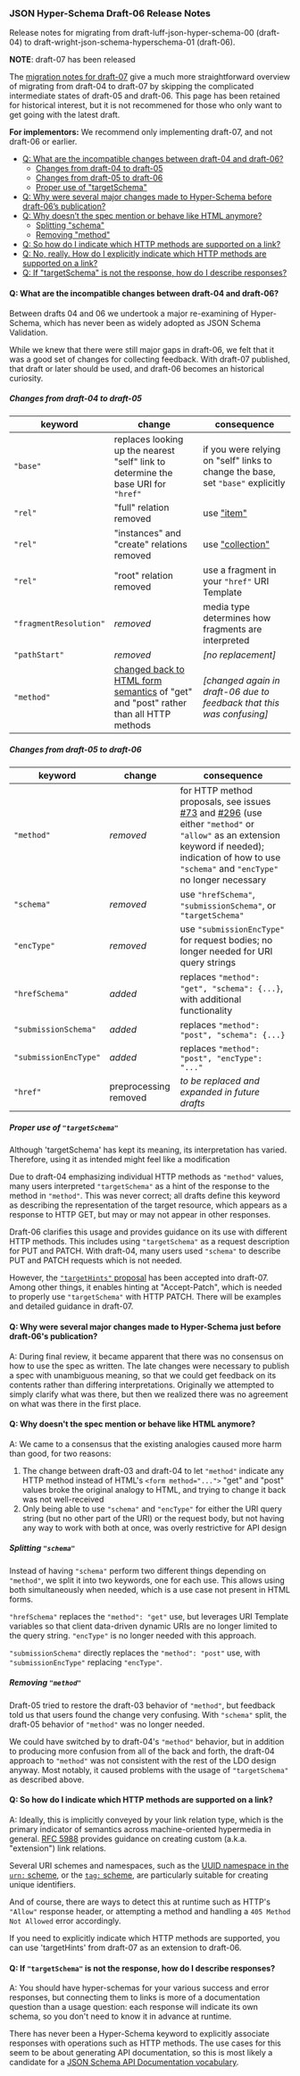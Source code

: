 ### JSON Hyper-Schema Draft-06 Release Notes

Release notes for migrating from draft-luff-json-hyper-schema-00 (draft-04) to draft-wright-json-schema-hyperschema-01 (draft-06).

<div className="text-red-500 text-2xl mb-1"><b>NOTE</b>: draft-07 has been released</div>

The [migration notes for draft-07](../draft-07/json-hyper-schema-release-notes) give a much more straightforward overview of migrating from draft-04 to draft-07 by skipping the complicated intermediate states of draft-05 and draft-06. This page has been retained for historical interest, but it is not recommened for those who only want to get going with the latest draft.

**For implementors:** We recommend only implementing draft-07, and not draft-06 or earlier.

- [Q: What are the incompatible changes between draft-04 and draft-06?](#q:-what-are-the-incompatible-changes-between-draft-04-and-draft-06)
  - [Changes from draft-04 to draft-05](#changes-from-draft-04-to-draft-05)
  - [Changes from draft-05 to draft-06](#changes-from-draft-05-to-draft-06)
  - [Proper use of "targetSchema"](#proper-use-of)
- [Q: Why were several major changes made to Hyper-Schema before draft-06’s publication?](#q:-why-were-several-major-changes-made-to-hyper-schema-just-before-draft-06's-publication)
- [Q: Why doesn’t the spec mention or behave like HTML anymore?](#q:-why-doesn't-the-spec-mention-or-behave-like-html-anymore)
  - [Splitting "schema"](#splitting)
  - [Removing "method"](#removing)
- [Q: So how do I indicate which HTTP methods are supported on a link?](#q:-so-how-do-i-indicate-which-http-methods-are-supported-on-a-link)
- [Q: No, really. How do I explicitly indicate which HTTP methods are supported on a link?](#q:-no-really.-how-do-i-indicate-which-http-methods-are-supported-on-a-link)
- [Q: If "targetSchema" is not the response, how do I describe responses?](#q:-if-is-not-the-response-how-do-i-describe-responses)

#### Q: What are the incompatible changes between draft-04 and draft-06?

Between drafts 04 and 06 we undertook a major re-examining of Hyper-Schema, which has never been as widely adopted as JSON Schema Validation.

While we knew that there were still major gaps in draft-06, we felt that it was a good set of changes for collecting feedback. With draft-07 published, that draft or later should be used, and draft-06 becomes an historical curiosity.

##### Changes from draft-04 to draft-05

| keyword                | change                                                                                                                           | consequence                                                                        |
| ---------------------- | -------------------------------------------------------------------------------------------------------------------------------- | ---------------------------------------------------------------------------------- |
| `"base"`               | replaces looking up the nearest "self" link to determine the base URI for `"href"`                                               | if you were relying on "self" links to change the base, set `"base"` explicitly    |
| `"rel"`                | "full" relation removed                                                                                                          | use ["item"](https://github.com/json-schema-org/json-schema-spec/issues/295)       |
| `"rel"`                | "instances" and "create" relations removed                                                                                       | use ["collection"](https://github.com/json-schema-org/json-schema-spec/issues/295) |
| `"rel"`                | "root" relation removed                                                                                                          | use a fragment in your `"href"` URI Template                                       |
| `"fragmentResolution"` | _removed_                                                                                                                        | media type determines how fragments are interpreted                                |
| `"pathStart"`          | _removed_                                                                                                                        | _[no replacement]_                                                                 |
| `"method"`             | [changed back to HTML form semantics](../draft-03/draft-zyp-json-schema-03.pdf) of "get" and "post" rather than all HTTP methods | _[changed again in draft-06 due to feedback that this was confusing]_              |

##### Changes from draft-05 to draft-06

| keyword               | change                | consequence                                                                                                                                                                                                                                                                                                                           |
| --------------------- | --------------------- | ------------------------------------------------------------------------------------------------------------------------------------------------------------------------------------------------------------------------------------------------------------------------------------------------------------------------------------- |
| `"method"`            | _removed_             | for HTTP method proposals, see issues [#73](https://github.com/json-schema-org/json-schema-spec/issues/73) and [#296](https://github.com/json-schema-org/json-schema-spec/issues/296) (use either `"method"` or `"allow"` as an extension keyword if needed); indication of how to use `"schema"` and `"encType"` no longer necessary |
| `"schema"`            | _removed_             | use `"hrefSchema"`, `"submissionSchema"`, or `"targetSchema"`                                                                                                                                                                                                                                                                         |
| `"encType"`           | _removed_             | use `"submissionEncType"` for request bodies; no longer needed for URI query strings                                                                                                                                                                                                                                                  |
| `"hrefSchema"`        | _added_               | replaces `"method": "get", "schema": {...}`, with additional functionality                                                                                                                                                                                                                                                            |
| `"submissionSchema"`  | _added_               | replaces `"method": "post", "schema": {...}`                                                                                                                                                                                                                                                                                          |
| `"submissionEncType"` | _added_               | replaces `"method": "post", "encType": "..."`                                                                                                                                                                                                                                                                                         |
| `"href"`              | preprocessing removed | _to be replaced and expanded in future drafts_                                                                                                                                                                                                                                                                                        |

##### Proper use of `"targetSchema"`

Although 'targetSchema' has kept its meaning, its interpretation has varied. Therefore, using it as intended might feel like a modification

Due to draft-04 emphasizing individual HTTP methods as `"method"` values, many users interpreted `"targetSchema"` as a hint of the response to the method in `"method"`. This was never correct; all drafts define this keyword as describing the representation of the target resource, which appears as a response to HTTP GET, but may or may not appear in other responses.

Draft-06 clarifies this usage and provides guidance on its use with different HTTP methods. This includes using `"targetSchema"` as a request description for PUT and PATCH. With draft-04, many users used `"schema"` to describe PUT and PATCH requests which is not needed.

However, the [`"targetHints"` proposal](https://github.com/json-schema-org/json-schema-spec/issues/296) has been accepted into draft-07. Among other things, it enables hinting at "Accept-Patch", which is needed to properly use `"targetSchema"` with HTTP PATCH. There will be examples and detailed guidance in draft-07.

#### Q: Why were several major changes made to Hyper-Schema just before draft-06's publication?

A: During final review, it became apparent that there was no consensus on how to use the spec as written. The late changes were necessary to publish a spec with unambiguous meaning, so that we could get feedback on its contents rather than differing interpretations. Originally we attempted to simply clarify what was there, but then we realized there was no agreement on what was there in the first place.

#### Q: Why doesn't the spec mention or behave like HTML anymore?

A: We came to a consensus that the existing analogies caused more harm than good, for two reasons:

1. The change between draft-03 and draft-04 to let `"method"` indicate any HTTP method instead of HTML's `<form method="...">` "get" and "post" values broke the original analogy to HTML, and trying to change it back was not well-received
2. Only being able to use `"schema"` and `"encType"` for either the URI query string (but no other part of the URI) or the request body, but not having any way to work with both at once, was overly restrictive for API design

##### Splitting `"schema"`

Instead of having `"schema"` perform two different things depending on `"method"`, we split it into two keywords, one for each use. This allows using both simultaneously when needed, which is a use case not present in HTML forms.

`"hrefSchema"` replaces the `"method": "get"` use, but leverages URI Template variables so that client data-driven dynamic URIs are no longer limited to the query string. `"encType"` is no longer needed with this approach.

`"submissionSchema"` directly replaces the `"method": "post"` use, with `"submissionEncType"` replacing `"encType"`.

##### Removing `"method"`

Draft-05 tried to restore the draft-03 behavior of `"method"`, but feedback told us that users found the change very confusing. With `"schema"` split, the draft-05 behavior of `"method"` was no longer needed.

We could have switched by to draft-04's `"method"` behavior, but in addition to producing more confusion from all of the back and forth, the draft-04 approach to `"method"` was not consistent with the rest of the LDO design anyway. Most notably, it caused problems with the usage of `"targetSchema"` as described above.

#### Q: So how do I indicate which HTTP methods are supported on a link?

A: Ideally, this is implicitly conveyed by your link relation type, which is the primary indicator of semantics across machine-oriented hypermedia in general. [RFC 5988](https://tools.ietf.org/html/rfc5988) provides guidance on creating custom (a.k.a. "extension") link relations.

Several URI schemes and namespaces, such as the [UUID namespace in the `urn:` scheme](https://tools.ietf.org/html/rfc4122), or the [`tag:` scheme](https://tools.ietf.org/html/rfc4151), are particularly suitable for creating unique identifiers.

And of course, there are ways to detect this at runtime such as HTTP's `"Allow"` response header, or attempting a method and handling a `405 Method Not Allowed` error accordingly.

If you need to explicitly indicate which HTTP methods are supported, you can use 'targetHints' from draft-07 as an extension to draft-06.

#### Q: If `"targetSchema"` is not the response, how do I describe responses?

A: You should have hyper-schemas for your various success and error responses, but connecting them to links is more of a documentation question than a usage question: each response will indicate its own schema, so you don't need to know it in advance at runtime.

There has never been a Hyper-Schema keyword to explicitly associate responses with operations such as HTTP methods. The use cases for this seem to be about generating API documentation, so this is most likely a candidate for a [JSON Schema API Documentation vocabulary](https://github.com/json-schema-org/json-schema-vocabularies/issues/1).
